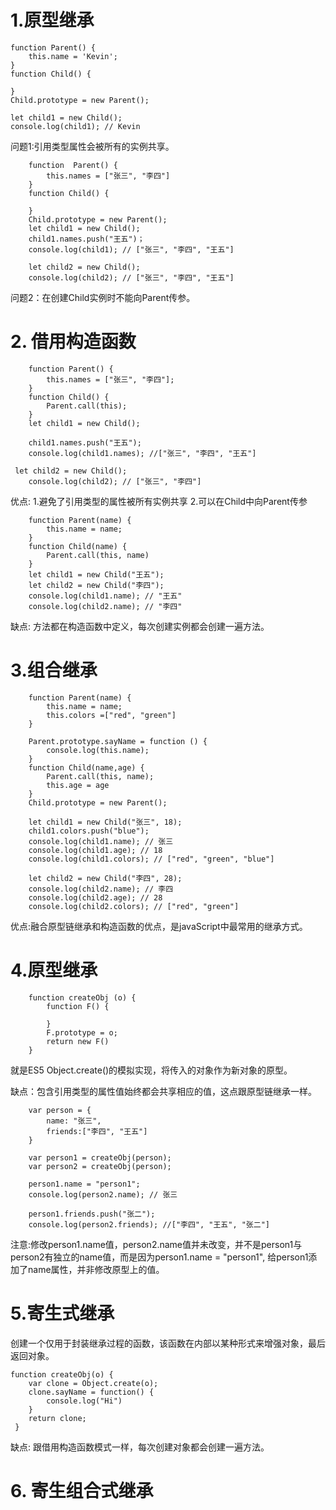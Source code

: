 # 1.原型继承
```
function Parent() {
    this.name = 'Kevin';
}
function Child() {
    
}
Child.prototype = new Parent();

let child1 = new Child();
console.log(child1); // Kevin
```
问题1:引用类型属性会被所有的实例共享。
```
    function  Parent() {
        this.names = ["张三", "李四"]
    }
    function Child() {
        
    }
    Child.prototype = new Parent();
    let child1 = new Child();
    child1.names.push("王五")；
    console.log(child1); // ["张三", "李四", "王五"]
    
    let child2 = new Child();
    console.log(child2); // ["张三", "李四", "王五"]
```
问题2：在创建Child实例时不能向Parent传参。

# 2. 借用构造函数
```
    function Parent() {
        this.names = ["张三", "李四"];
    }
    function Child() {
        Parent.call(this);
    }
    let child1 = new Child();
    
    child1.names.push("王五");
    console.log(child1.names); //["张三", "李四", "王五"]
    
 let child2 = new Child();
    console.log(child2); // ["张三", "李四"] 
```
优点: 1.避免了引用类型的属性被所有实例共享
      2.可以在Child中向Parent传参
      
```
    function Parent(name) {
        this.name = name;
    }
    function Child(name) {
        Parent.call(this, name)
    }
    let child1 = new Child("王五");
    let child2 = new Child("李四");
    console.log(child1.name); // "王五"
    console.log(child2.name); // "李四"
```

缺点: 方法都在构造函数中定义，每次创建实例都会创建一遍方法。

# 3.组合继承

```
    function Parent(name) {
        this.name = name;
        this.colors =["red", "green"]
    }
    
    Parent.prototype.sayName = function () {
        console.log(this.name);
    }
    function Child(name,age) {
        Parent.call(this, name);
        this.age = age
    }
    Child.prototype = new Parent();
   
    let child1 = new Child("张三", 18);
    child1.colors.push("blue");
    console.log(child1.name); // 张三
    console.log(child1.age); // 18
    console.log(child1.colors); // ["red", "green", "blue"]
    
    let child2 = new Child("李四", 28);
    console.log(child2.name); // 李四
    console.log(child2.age); // 28
    console.log(child2.colors); // ["red", "green"]
```

优点:融合原型链继承和构造函数的优点，是javaScript中最常用的继承方式。

# 4.原型继承
```
    function createObj (o) {
        function F() {
            
        }
        F.prototype = o;
        return new F()
    }
```

就是ES5 Object.create()的模拟实现，将传入的对象作为新对象的原型。

缺点：包含引用类型的属性值始终都会共享相应的值，这点跟原型链继承一样。

```
    var person = {
        name: "张三",
        friends:["李四", "王五"]
    }
    
    var person1 = createObj(person);
    var person2 = createObj(person);
    
    person1.name = "person1";
    console.log(person2.name); // 张三
    
    person1.friends.push("张二");
    console.log(person2.friends); //["李四", "王五", "张二"]
```
注意:修改person1.name值，person2.name值并未改变，并不是person1与person2有独立的name值，而是因为person1.name = "person1", 给person1添加了name属性，并非修改原型上的值。

# 5.寄生式继承

创建一个仅用于封装继承过程的函数，该函数在内部以某种形式来增强对象，最后返回对象。

```
function createObj(o) {
    var clone = Object.create(o);
    clone.sayName = function() {
        console.log("Hi")
    }
    return clone;
 }
```

缺点: 跟借用构造函数模式一样，每次创建对象都会创建一遍方法。

# 6. 寄生组合式继承

